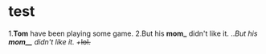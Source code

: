 # test

1.**Tom** have been playing some game.
2.But his **mom_** didn't like it.
..*But his **mom__** didn't like it.
+*~~lol.~~
